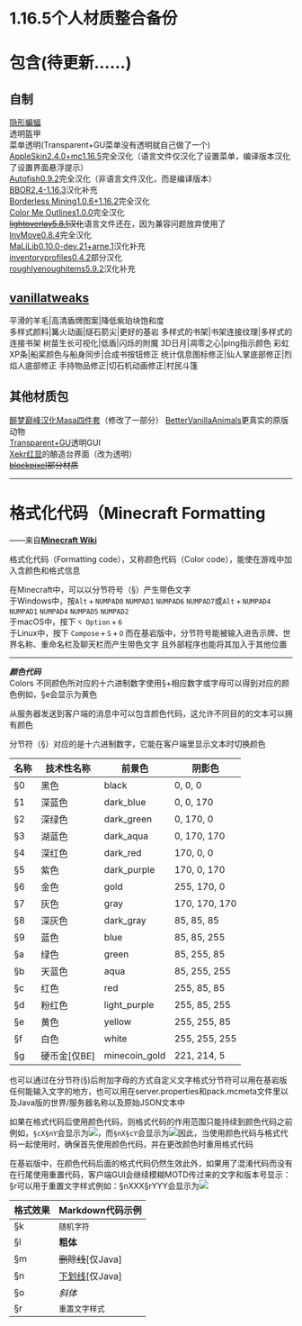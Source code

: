 # 1.16.5个人材质整合备份  
# 包含(待更新……)  
## 自制  
[隐形蝙蝠](https://github.com/Oururis/IBat)  
透明盔甲  
菜单透明(Transparent+GU菜单没有透明就自己做了一个)  
[AppleSkin2.4.0+mc1.16.5](https://minecraft.curseforge.com/projects/appleskin)完全汉化（语言文件仅汉化了设置菜单，编译版本汉化了设置界面悬浮提示）  
[Autofish0.9.2](https://minecraft.curseforge.com/projects/autofish)完全汉化（非语言文件汉化，而是编译版本）  
[BBOR2.4-1.16.3](https://www.curseforge.com/minecraft/mc-mods/bounding-box-outline-reloaded)汉化补充  
[Borderless Mining1.0.6+1.16.2](https://github.com/comp500/BorderlessMining)完全汉化  
[Color Me Outlines1.0.0](https://www.curseforge.com/minecraft/mc-mods/color-me-outlines)完全汉化  
~~[lightoverlay5.8.1](https://www.curseforge.com/minecraft/mc-mods/light-overlay)汉化~~语言文件还在，因为兼容问题放弃使用了  
[InvMove0.8.4](https://github.com/PieKing1215/InvMove)完全汉化  
[MaLiLib0.10.0-dev.21+arne.1](https://www.curseforge.com/minecraft/mc-mods/malilib)汉化补充  
[inventoryprofiles0.4.2](https://www.curseforge.com/minecraft/mc-mods/inventory-profiles)部分汉化  
[roughlyenoughitems5.9.2](https://www.curseforge.com/minecraft/mc-mods/roughly-enough-items)汉化补充  

## [vanillatweaks](https://vanillatweaks.net/picker/resource-packs/)  
平滑的羊毛|高清盾牌图案|降低紫珀块饱和度  
多样式颜料|篝火动画|燧石箭尖|更好的基岩
多样式的书架|书架连接纹理|多样式的连接书架
树苗生长可视化|低盾|闪烁的附魔
3D日月|凋零之心|ping指示颜色
彩虹XP条|船桨颜色与船身同步|合成书按钮修正
统计信息图标修正|仙人掌底部修正|烈焰人底部修正
手持物品修正|切石机动画修正|村民斗篷  
## 其他材质包  
[醉梦巅峰汉化Masa四件套](https://space.bilibili.com/13205801)（修改了一部分）
[BetterVanillaAnimals](https://www.curseforge.com/minecraft/texture-packs/better-vanilla-animals)更真实的原版动物  
[Transparent+GU](https://www.curseforge.com/minecraft/texture-packs/transparent-gui-ultimate)透明GUI  
[Xekr红显](https://www.curseforge.com/minecraft/texture-packs/xekr-redstone-display)的酿造台界面（改为透明）  
~~[blockpixel](https://www.curseforge.com/minecraft/texture-packs/blockpixel)部分材质~~  

---

# 格式化代码（Minecraft Formatting
——来自[**Minecraft Wiki**](https://minecraft.fandom.com/zh/wiki/%E6%A0%BC%E5%BC%8F%E5%8C%96%E4%BB%A3%E7%A0%81#%E9%A2%9C%E8%89%B2%E4%BB%A3%E7%A0%81)  

格式化代码（Formatting code），又称颜色代码（Color code），能使在游戏中加入含颜色和格式信息

在Minecraft中，可以以分节符号（§）产生带色文字  
于Windows中，按`Alt` + `NUMPAD0` `NUMPAD1` `NUMPAD6` `NUMPAD7`或`Alt` + `NUMPAD4` `NUMPAD1` `NUMPAD4` `NUMPAD5` `NUMPAD2`  
于macOS中，按下 `⌥ Option` + `6`  
于Linux中，按下 `Compose` + `S` + `O` 
而在基岩版中，分节符号能被输入进告示牌、世界名称、重命名栏及聊天栏而产生带色文字 且外部程序也能将其加入于其他位置

---
***颜色代码***  
Colors
不同颜色所对应的十六进制数字使用§+相应数字或字母可以得到对应的颜色例如，§e会显示为黄色

从服务器发送到客户端的消息中可以包含颜色代码，这允许不同目的的文本可以拥有颜色

分节符（§）对应的是十六进制数字，它能在客户端里显示文本时切换颜色

| 名称 | 技术性名称   | 前景色        | 阴影色        |
| ---- | ------------ | ------------- | ------------- |
| §0   | 黑色         | black         | 0, 0, 0       |
| §1   | 深蓝色       | dark_blue     | 0, 0, 170     |
| §2   | 深绿色       | dark_green    | 0, 170, 0     |
| §3   | 湖蓝色       | dark_aqua     | 0, 170, 170   |
| §4   | 深红色       | dark_red      | 170, 0, 0     |
| §5   | 紫色         | dark_purple   | 170, 0, 170   |
| §6   | 金色         | gold          | 255, 170, 0   |
| §7   | 灰色         | gray          | 170, 170, 170 |
| §8   | 深灰色       | dark_gray     | 85, 85, 85    |
| §9   | 蓝色         | blue          | 85, 85, 255   |
| §a   | 绿色         | green         | 85, 255, 85   |
| §b   | 天蓝色       | aqua          | 85, 255, 255  |
| §c   | 红色         | red           | 255, 85, 85   |
| §d   | 粉红色       | light_purple  | 255, 85, 255  |
| §e   | 黄色         | yellow        | 255, 255, 85  |
| §f   | 白色         | white         | 255, 255, 255 |
| §g   | 硬币金[仅BE] | minecoin_gold | 221, 214, 5   |
  
也可以通过在分节符(§)后附加字母的方式自定义文字格式分节符可以用在基岩版任何能输入文字的地方，也可以用在server.properties和pack.mcmeta文件里以及Java版的世界/服务器名称以及原始JSON文本中  

如果在格式代码后使用颜色代码，则格式代码的作用范围只能持续到颜色代码之前例如，`§cX§nY`会显示为![](https://s2.loli.net/2023/07/30/BoCRbW1jrImTiyg.png)，而`§nX§cY`会显示为![](https://s2.loli.net/2023/07/30/JlYNfvD3rFQaKR2.png)因此，当使用颜色代码与格式代码一起使用时，确保首先使用颜色代码，并在更改颜色时重用格式代码

在基岩版中，在颜色代码后面的格式代码仍然生效此外，如果用了混淆代码而没有在行尾使用重置代码，客户端GUI会继续模糊MOTD传过来的文字和版本号显示：
§r可以用于重置文字样式例如：§nXXX§rYYY会显示为![](https://s2.loli.net/2023/07/30/leKXmPT4cY8Li9s.png)

| 格式效果 | Markdown代码示例      |
| -------- | --------------------- |
| §k       | `随机字符`            |
| §l       | **粗体**              |
| §m       | ~~删除线~~[仅Java]    |
| §n       | <u>下划线</u>[仅Java] |
| §o       | *斜体*                |
| §r       | `重置文字样式`        |

